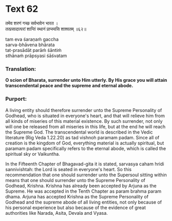 # Text 62

तमेव शरणं गच्छ सर्वभावेन भारत ।  
तत्प्रसादात्परां शान्तिं स्थानं प्राप्स्यसि शाश्वतम् ॥६२॥

tam eva śaraṇaḿ gaccha  
sarva-bhāvena bhārata  
tat-prasādāt parāḿ śāntiḿ  
sthānaḿ prāpsyasi śāśvatam



### Translation:

**O scion of Bharata, surrender unto Him utterly. By His grace you will attain transcendental peace and the supreme and eternal abode.**

### Purport:

A living entity should therefore surrender unto the Supreme Personality of Godhead, who is situated in everyone's heart, and that will relieve him from all kinds of miseries of this material existence. By such surrender, not only will one be released from all miseries in this life, but at the end he will reach the Supreme God. The transcendental world is described in the Vedic literature (Rig Veda 1.22.20) as tad vishnoh paramam padam. Since all of creation is the kingdom of God, everything material is actually spiritual, but paramam padam specifically refers to the eternal abode, which is called the spiritual sky or Vaikuntha.

In the Fifteenth Chapter of Bhagavad-gita it is stated, sarvasya caham hridi sannivishtah: the Lord is seated in everyone's heart. So this recommendation that one should surrender unto the Supersoul sitting within means that one should surrender unto the Supreme Personality of Godhead, Krishna. Krishna has already been accepted by Arjuna as the Supreme. He was accepted in the Tenth Chapter as param brahma param dhama. Arjuna has accepted Krishna as the Supreme Personality of Godhead and the supreme abode of all living entities, not only because of his personal experience but also because of the evidence of great authorities like Narada, Asita, Devala and Vyasa.